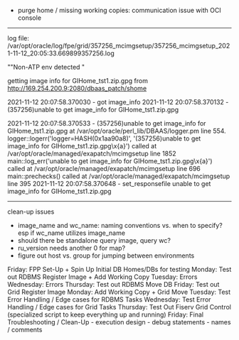 - purge home / missing working copies: communication issue with OCI console
----------------------------
log file: /var/opt/oracle/log/fpe/grid/357256_mcimgsetup/357256_mcimgsetup_2021-11-12_20:05:33.669899357256.log

""Non-ATP env detected "

getting image info for GIHome_tst1.zip.gpg from http://169.254.200.9:2080/dbaas_patch/shome

2021-11-12 20:07:58.370030 - got image_info
2021-11-12 20:07:58.370132 - (357256)unable to get image_info for GIHome_tst1.zip.gpg



2021-11-12 20:07:58.370533 - (357256)unable to get image_info for GIHome_tst1.zip.gpg
 at /var/opt/oracle/perl_lib/DBAAS/logger.pm line 554.
	logger::logerr('logger=HASH(0x1aa90a8)', '(357256)unable to get image_info for GIHome_tst1.zip.gpg\x{a}') called at /var/opt/oracle/managed/exapatch/mcimgsetup line 1852
	main::log_err('unable to get image_info for GIHome_tst1.zip.gpg\x{a}') called at /var/opt/oracle/managed/exapatch/mcimgsetup line 696
	main::prechecks() called at /var/opt/oracle/managed/exapatch/mcimgsetup line 395
2021-11-12 20:07:58.370648 - set_responsefile unable to get image_info for GIHome_tst1.zip.gpg

---------------------------
clean-up issues
- image_name and wc_name: naming conventions vs. when to specify? esp if wc_name utilizes image_name
- should there be standalone query image, query wc?
- ru_version needs another 0 for map?
- figure out host vs. group for jumping between environments


Friday: FPP Set-Up + Spin Up Initial DB Homes/DBs for testing
Monday: Test out RDBMS Register Image + Add Working Copy
Tuesday: Errors
Wednesday: Errors
Thursday: Test out RDBMS Move DB
Friday: Test out Grid Register Image
Monday:  Add Working Copy + Grid Move
Tuesday: Test Error Handling / Edge cases for RDBMS Tasks
Wednesday:  Test Error Handling / Edge cases for Grid Tasks
Thursday: Test Out Fiserv Grid Control (specialized script to keep everything up and running)
Friday: Final Troubleshooting / Clean-Up
    - execution design
    - debug statements
    - names / comments


